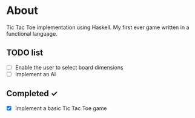 # About
Tic Tac Toe implementation using Haskell. My first ever game written in a functional language.

## TODO list
- [ ] Enable the user to select board dimensions
- [ ] Implement an AI 

## Completed ✓
- [x] Implement a basic Tic Tac Toe game